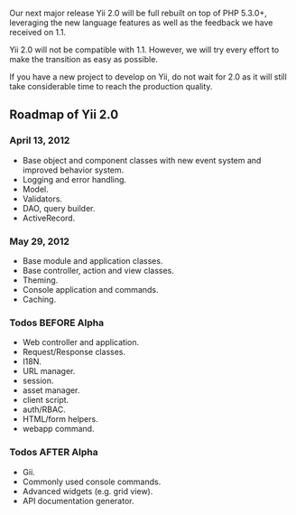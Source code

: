 Our next major release Yii 2.0 will be full rebuilt on top of PHP 5.3.0+, leveraging the new language features as well as the feedback we have received on 1.1.

Yii 2.0 will not be compatible with 1.1. However, we will try every effort to make the transition as easy as possible.

If you have a new project to develop on Yii, do not wait for 2.0 as it will still take considerable time to reach the production quality.

## Roadmap of Yii 2.0

### April 13, 2012

- Base object and component classes with new event system and improved behavior system.
- Logging and error handling.
- Model.
- Validators.
- DAO, query builder.
- ActiveRecord.

### May 29, 2012

- Base module and application classes.
- Base controller, action and view classes.
- Theming.
- Console application and commands.
- Caching.

### Todos BEFORE Alpha

- Web controller and application.
- Request/Response classes.
- I18N.
- URL manager.
- session.
- asset manager. 
- client script.
- auth/RBAC.
- HTML/form helpers.
- webapp command.

### Todos AFTER Alpha

- Gii.
- Commonly used console commands.
- Advanced widgets (e.g. grid view).
- API documentation generator.